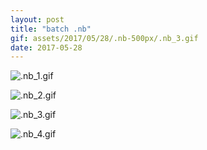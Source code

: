 ```yaml
---
layout: post
title: "batch .nb"
gif: assets/2017/05/28/.nb-500px/.nb_3.gif
date: 2017-05-28
---
```


![.nb_1.gif](../../../assets/2017/05/28/.nb-500px/.nb_1.gif)

![.nb_2.gif](../../../assets/2017/05/28/.nb-500px/.nb_2.gif)

![.nb_3.gif](../../../assets/2017/05/28/.nb-500px/.nb_3.gif)

![.nb_4.gif](../../../assets/2017/05/28/.nb-500px/.nb_4.gif)

